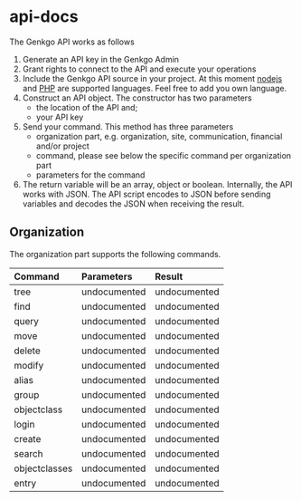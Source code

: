 api-docs
========

The Genkgo API works as follows

1. Generate an API key in the Genkgo Admin
2. Grant rights to connect to the API and execute your operations
3. Include the Genkgo API source in your project. At this moment [nodejs](https://www.github.com/genkgo/api-nodejs) and [PHP](https://www.github.com/genkgo/api-php) are supported languages. Feel free to add you own language.
4. Construct an API object. The constructor has two parameters
	- the location of the API and;
	- your API key
5. Send your command. This method has three parameters
	- organization part, e.g. organization, site, communication, financial and/or project
	- command, please see below the specific command per organization part
	- parameters for the command
6. The return variable will be an array, object or boolean. Internally, the API works with JSON. The API script encodes to JSON before sending variables and decodes the JSON when receiving the result.
	
## Organization

The organization part supports the following commands.

| Command                           | Parameters                         | Result            |
| :-------------------------------- |:---------------------------------- | :---------------- |
| tree                              | undocumented                       | undocumented      |
| find                              | undocumented                       | undocumented      |
| query                             | undocumented                       | undocumented      |
| move                              | undocumented                       | undocumented      |
| delete                            | undocumented                       | undocumented      |
| modify                            | undocumented                       | undocumented      |
| alias                             | undocumented                       | undocumented      |
| group                             | undocumented                       | undocumented      |
| objectclass                       | undocumented                       | undocumented      |
| login                             | undocumented                       | undocumented      |
| create                            | undocumented                       | undocumented      |
| search                            | undocumented                       | undocumented      |
| objectclasses                     | undocumented                       | undocumented      |
| entry                             | undocumented                       | undocumented      |
